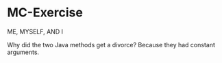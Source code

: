 # MC-Exercise

ME, MYSELF, AND I

Why did the two Java methods get a divorce?
Because they had constant arguments.
